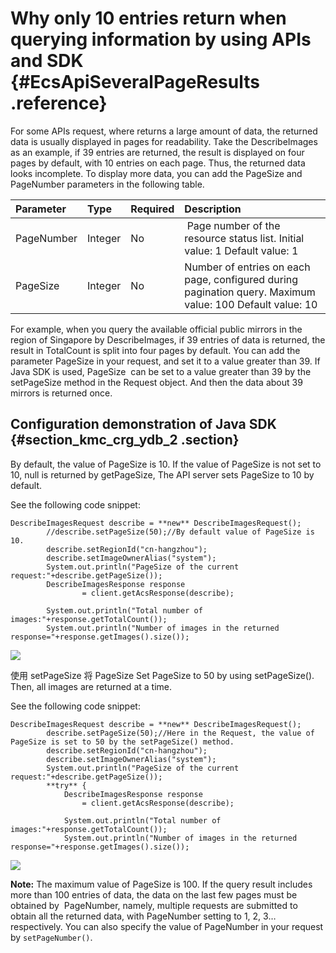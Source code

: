 # Why only 10 entries return when querying information by using APIs and SDK {#EcsApiSeveralPageResults .reference}

For some APIs request, where returns a large amount of data, the returned data is usually displayed in pages for readability. Take the DescribeImages as an example, if 39 entries are returned, the result is displayed on four pages by default, with 10 entries on each page. Thus, the returned data looks incomplete. To display more data, you can add the PageSize and PageNumber parameters in the following table.

|Parameter|Type|Required|Description|
|:--------|:---|:-------|:----------|
|PageNumber|Integer|No| Page number of the resource status list. Initial value: 1 Default value: 1|
|PageSize|Integer|No|Number of entries on each page, configured during pagination query. Maximum value: 100 Default value: 10|

For example, when you query the available official public mirrors in the region of Singapore by DescribeImages, if 39 entries of data is returned, the result in TotalCount is split into four pages by default. You can add the parameter PageSize in your request, and set it to a value greater than 39. If Java SDK is used, PageSize  can be set to a value greater than 39 by the setPageSize method in the Request object. And then the data about 39 mirrors is returned once.

## Configuration demonstration of Java SDK {#section_kmc_crg_ydb_2 .section}

By default, the value of PageSize is 10. If the value of PageSize is not set to 10, null is returned by getPageSize, The API server sets PageSize to 10 by default.

See the following code snippet:

```
DescribeImagesRequest describe = **new** DescribeImagesRequest();
        //describe.setPageSize(50);//By default value of PageSize is 10.
        describe.setRegionId("cn-hangzhou");
        describe.setImageOwnerAlias("system");
        System.out.println("PageSize of the current request:"+describe.getPageSize());
        DescribeImagesResponse response
                = client.getAcsResponse(describe);

        System.out.println("Total number of images:"+response.getTotalCount());
        System.out.println("Number of images in the returned response="+response.getImages().size());

```

![](images/4033_en-US.jpg)

使用 setPageSize 将 PageSize Set PageSize to 50 by using setPageSize\(\). Then, all images are returned at a time. 

See the following code snippet:

```
DescribeImagesRequest describe = **new** DescribeImagesRequest();
        describe.setPageSize(50);//Here in the Request, the value of PageSize is set to 50 by the setPageSize() method.
        describe.setRegionId("cn-hangzhou");
        describe.setImageOwnerAlias("system");
        System.out.println("PageSize of the current request:"+describe.getPageSize());
        **try** {
            DescribeImagesResponse response
                = client.getAcsResponse(describe);

            System.out.println("Total number of images:"+response.getTotalCount());
            System.out.println("Number of images in the returned response="+response.getImages().size());

```

![](images/4032_en-US.jpg)

**Note:** The maximum value of PageSize is 100. If the query result includes more than 100 entries of data, the data on the last few pages must be obtained by  PageNumber, namely, multiple requests are submitted to obtain all the returned data, with PageNumber setting to 1, 2, 3…respectively. You can also specify the value of PageNumber in your request by `setPageNumber()`.

